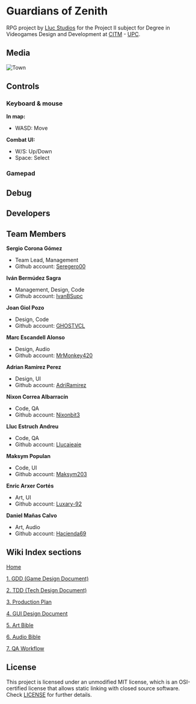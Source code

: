# Guardians of Zenith
RPG project by [Lluc Studios](https://github.com/Lluc-Studios) for the Project II subject for Degree in Videogames Design and Development at [CITM](https://www.citm.upc.edu/) - [UPC](https://www.upc.edu/ca).

## Media
![Town](https://user-images.githubusercontent.com/99950357/233486706-97faa5a2-f088-4c95-8cc4-85acd46a7afd.PNG)
## Controls

### Keyboard & mouse
**In map:**
- WASD: Move

**Combat UI:**
- W/S: Up/Down
- Space: Select
### Gamepad

## Debug

## Developers

## Team Members

**Sergio Corona Gómez**
- Team Lead, Management
- Github account: [Seregero00](https://github.com/seregero00)

**Iván Bermúdez Sagra**
- Management, Design, Code
- Github account: [IvanBSupc](https://github.com/IvanBSupc)

**Joan Giol Pozo**
- Design, Code
- Github account: [GHOSTVCL](https://github.com/GHOSTVCL)

**Marc Escandell Alonso**
- Design, Audio
- Github account: [MrMonkey420](https://github.com/MrMonkey420)

**Adrian Ramirez Perez**
- Design, UI
- Github account: [AdriRamirez](https://github.com/AdriRamirez)

**Nixon Correa Albarracín**
- Code, QA
- Github account: [Nixonbit3](https://github.com/Nixonbit3)

**Lluc Estruch Andreu**
- Code, QA
- Github account: [Llucaieaie](https://github.com/Llucaieaie)

**Maksym Populan**
- Code, UI
- Github account: [Maksym203](https://github.com/Maksym203)

**Enric Arxer Cortés**
- Art, UI
- Github account: [Luxary-92](https://github.com/Luxary-92)

**Daniel Mañas Calvo**
- Art, Audio
- Github account: [Hacienda69](https://github.com/Hacienda69)


## Wiki Index sections

[Home](https://github.com/Lluc-Studios/Guardians-of-Zenith/wiki)

[1. GDD (Game Design Document)](https://github.com/Lluc-Studios/Guardians-of-Zenith/wiki)

[2. TDD (Tech Design Document)](https://github.com/Lluc-Studios/Guardians-of-Zenith/wiki/TDD-(Tech-Design-Document))

[3. Production Plan](https://github.com/Lluc-Studios/Guardians-of-Zenith/wiki/Production-Plan)

[4. GUI Design Document](https://github.com/Lluc-Studios/Guardians-of-Zenith/wiki/GUI-Design-Document)

[5. Art Bible](https://github.com/Lluc-Studios/Guardians-of-Zenith/wiki/Art-Bible)

[6. Audio Bible](https://github.com/Lluc-Studios/Guardians-of-Zenith/wiki/Audio-Bible)

[7. QA Workflow](https://github.com/Lluc-Studios/Guardians-of-Zenith/wiki/QA-Workflow)

## License

This project is licensed under an unmodified MIT license, which is an OSI-certified license that allows static linking with closed source software. Check [LICENSE](LICENSE) for further details.
